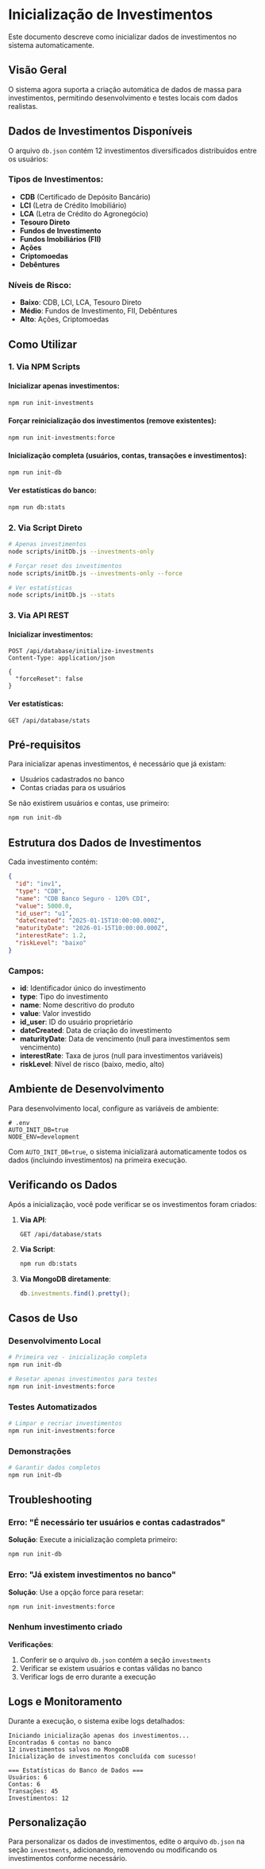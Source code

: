 # Inicialização de Investimentos

Este documento descreve como inicializar dados de investimentos no sistema automaticamente.

## Visão Geral

O sistema agora suporta a criação automática de dados de massa para investimentos, permitindo desenvolvimento e testes locais com dados realistas.

## Dados de Investimentos Disponíveis

O arquivo `db.json` contém 12 investimentos diversificados distribuídos entre os usuários:

### Tipos de Investimentos:

- **CDB** (Certificado de Depósito Bancário)
- **LCI** (Letra de Crédito Imobiliário)
- **LCA** (Letra de Crédito do Agronegócio)
- **Tesouro Direto**
- **Fundos de Investimento**
- **Fundos Imobiliários (FII)**
- **Ações**
- **Criptomoedas**
- **Debêntures**

### Níveis de Risco:

- **Baixo**: CDB, LCI, LCA, Tesouro Direto
- **Médio**: Fundos de Investimento, FII, Debêntures
- **Alto**: Ações, Criptomoedas

## Como Utilizar

### 1. Via NPM Scripts

#### Inicializar apenas investimentos:

```bash
npm run init-investments
```

#### Forçar reinicialização dos investimentos (remove existentes):

```bash
npm run init-investments:force
```

#### Inicialização completa (usuários, contas, transações e investimentos):

```bash
npm run init-db
```

#### Ver estatísticas do banco:

```bash
npm run db:stats
```

### 2. Via Script Direto

```bash
# Apenas investimentos
node scripts/initDb.js --investments-only

# Forçar reset dos investimentos
node scripts/initDb.js --investments-only --force

# Ver estatísticas
node scripts/initDb.js --stats
```

### 3. Via API REST

#### Inicializar investimentos:

```http
POST /api/database/initialize-investments
Content-Type: application/json

{
  "forceReset": false
}
```

#### Ver estatísticas:

```http
GET /api/database/stats
```

## Pré-requisitos

Para inicializar apenas investimentos, é necessário que já existam:

- Usuários cadastrados no banco
- Contas criadas para os usuários

Se não existirem usuários e contas, use primeiro:

```bash
npm run init-db
```

## Estrutura dos Dados de Investimentos

Cada investimento contém:

```json
{
  "id": "inv1",
  "type": "CDB",
  "name": "CDB Banco Seguro - 120% CDI",
  "value": 5000.0,
  "id_user": "u1",
  "dateCreated": "2025-01-15T10:00:00.000Z",
  "maturityDate": "2026-01-15T10:00:00.000Z",
  "interestRate": 1.2,
  "riskLevel": "baixo"
}
```

### Campos:

- **id**: Identificador único do investimento
- **type**: Tipo do investimento
- **name**: Nome descritivo do produto
- **value**: Valor investido
- **id_user**: ID do usuário proprietário
- **dateCreated**: Data de criação do investimento
- **maturityDate**: Data de vencimento (null para investimentos sem vencimento)
- **interestRate**: Taxa de juros (null para investimentos variáveis)
- **riskLevel**: Nível de risco (baixo, medio, alto)

## Ambiente de Desenvolvimento

Para desenvolvimento local, configure as variáveis de ambiente:

```env
# .env
AUTO_INIT_DB=true
NODE_ENV=development
```

Com `AUTO_INIT_DB=true`, o sistema inicializará automaticamente todos os dados (incluindo investimentos) na primeira execução.

## Verificando os Dados

Após a inicialização, você pode verificar se os investimentos foram criados:

1. **Via API**:

   ```http
   GET /api/database/stats
   ```

2. **Via Script**:

   ```bash
   npm run db:stats
   ```

3. **Via MongoDB diretamente**:
   ```javascript
   db.investments.find().pretty();
   ```

## Casos de Uso

### Desenvolvimento Local

```bash
# Primeira vez - inicialização completa
npm run init-db

# Resetar apenas investimentos para testes
npm run init-investments:force
```

### Testes Automatizados

```bash
# Limpar e recriar investimentos
npm run init-investments:force
```

### Demonstrações

```bash
# Garantir dados completos
npm run init-db
```

## Troubleshooting

### Erro: "É necessário ter usuários e contas cadastrados"

**Solução**: Execute a inicialização completa primeiro:

```bash
npm run init-db
```

### Erro: "Já existem investimentos no banco"

**Solução**: Use a opção force para resetar:

```bash
npm run init-investments:force
```

### Nenhum investimento criado

**Verificações**:

1. Conferir se o arquivo `db.json` contém a seção `investments`
2. Verificar se existem usuários e contas válidas no banco
3. Verificar logs de erro durante a execução

## Logs e Monitoramento

Durante a execução, o sistema exibe logs detalhados:

```
Iniciando inicialização apenas dos investimentos...
Encontradas 6 contas no banco
12 investimentos salvos no MongoDB
Inicialização de investimentos concluída com sucesso!

=== Estatísticas do Banco de Dados ===
Usuários: 6
Contas: 6
Transações: 45
Investimentos: 12
```

## Personalização

Para personalizar os dados de investimentos, edite o arquivo `db.json` na seção `investments`, adicionando, removendo ou modificando os investimentos conforme necessário.
